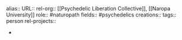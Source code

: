 alias::
URL::
rel-org:: [[Psychedelic Liberation Collective]], [[Naropa University]]
role:: #naturopath
fields:: #psychedelics
creations::
tags:: person
rel-projects::

-
